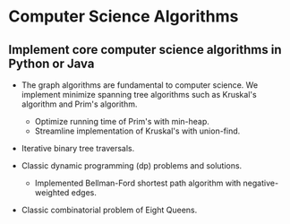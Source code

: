 # Computer Science Algorithms
## Implement core computer science algorithms in Python or Java
* The graph algorithms are fundamental to computer science. We implement minimize spanning tree algorithms such as Kruskal's algorithm and Prim's algorithm. 
  * Optimize running time of Prim's with min-heap.
  * Streamline implementation of Kruskal's with union-find.
* Iterative binary tree traversals.
* Classic dynamic programming (dp) problems and solutions.
  * Implemented Bellman-Ford shortest path algorithm with negative-weighted edges.

* Classic combinatorial problem of Eight Queens.
